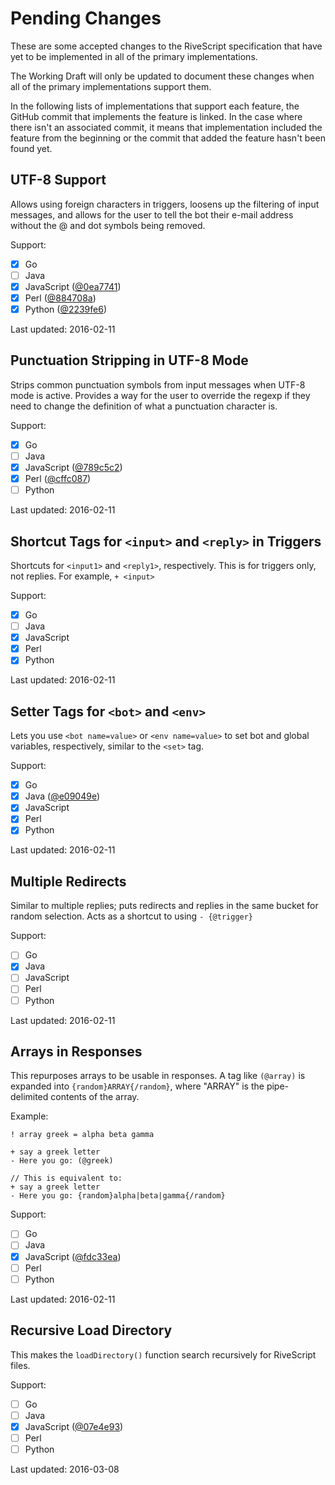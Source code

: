 # Pending Changes

These are some accepted changes to the RiveScript specification that have yet
to be implemented in all of the primary implementations.

The Working Draft will only be updated to document these changes when all of the
primary implementations support them.

In the following lists of implementations that support each feature, the GitHub
commit that implements the feature is linked. In the case where there isn't an
associated commit, it means that implementation included the feature from the
beginning or the commit that added the feature hasn't been found yet.

## UTF-8 Support

Allows using foreign characters in triggers, loosens up the filtering of input
messages, and allows for the user to tell the bot their e-mail address without
the @ and dot symbols being removed.

Support:

- [x] Go
- [ ] Java
- [x] JavaScript ([@0ea7741](https://github.com/aichaos/rivescript-js/commit/0ea77415419b941ce6cadc3ab3743810104c2fe3))
- [x] Perl ([@884708a](https://github.com/aichaos/rivescript-perl/commit/884708a4acf788a30274c62c3890d4587020a669))
- [x] Python ([@2239fe6](https://github.com/aichaos/rivescript-python/commit/2239fe6b1c333f77937cbb319e583b4238ce2cc9))

Last updated: 2016-02-11

## Punctuation Stripping in UTF-8 Mode

Strips common punctuation symbols from input messages when UTF-8 mode is active.
Provides a way for the user to override the regexp if they need to change the
definition of what a punctuation character is.

Support:

- [x] Go
- [ ] Java
- [x] JavaScript ([@789c5c2](https://github.com/aichaos/rivescript-js/commit/789c5c21acb7f957187b5f5966c6688659428087))
- [x] Perl ([@cffc087](https://github.com/aichaos/rivescript-perl/commit/cffc08763a08e6a5b85c0c06b19e1f76bd0c93ca))
- [ ] Python

Last updated: 2016-02-11

## Shortcut Tags for `<input>` and `<reply>` in Triggers

Shortcuts for `<input1>` and `<reply1>`, respectively. This is for triggers
only, not replies. For example, `+ <input>`

Support:

- [x] Go
- [ ] Java
- [x] JavaScript
- [x] Perl
- [x] Python

Last updated: 2016-02-11

## Setter Tags for `<bot>` and `<env>`

Lets you use `<bot name=value>` or `<env name=value>` to set bot and global
variables, respectively, similar to the `<set>` tag.

Support:

- [x] Go
- [x] Java ([@e09049e](https://github.com/aichaos/rivescript-java/pull/7/commits/e09049e1b24abf912aab46bb54fb302eff9ec9ff))
- [x] JavaScript
- [x] Perl
- [x] Python

Last updated: 2016-02-11

## Multiple Redirects

Similar to multiple replies; puts redirects and replies in the same bucket for
random selection. Acts as a shortcut to using `- {@trigger}`

Support:

- [ ] Go
- [x] Java
- [ ] JavaScript
- [ ] Perl
- [ ] Python

Last updated: 2016-02-11

## Arrays in Responses

This repurposes arrays to be usable in responses. A tag like `(@array)` is
expanded into `{random}ARRAY{/random}`, where "ARRAY" is the pipe-delimited
contents of the array.

Example:

```
! array greek = alpha beta gamma

+ say a greek letter
- Here you go: (@greek)

// This is equivalent to:
+ say a greek letter
- Here you go: {random}alpha|beta|gamma{/random}
```

Support:

- [ ] Go
- [ ] Java
- [x] JavaScript ([@fdc33ea](https://github.com/aichaos/rivescript-js/commit/fdc33eaa1a607113efc16cacb73cabf5a9928f38))
- [ ] Perl
- [ ] Python

Last updated: 2016-02-11

## Recursive Load Directory

This makes the `loadDirectory()` function search recursively for RiveScript files.

Support:

- [ ] Go
- [ ] Java
- [x] JavaScript ([@07e4e93](https://github.com/aichaos/rivescript-js/commit/07e4e932b0a69111fd797ec2a81393fbf3448ae7))
- [ ] Perl
- [ ] Python

Last updated: 2016-03-08
